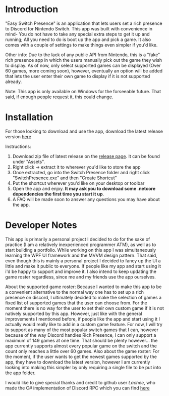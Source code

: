 # Introduction
"Easy Switch Presence" is an application that lets users set a rich presence to Discord for Nintendo Switch. This app was built with convenience in mind- You do not have to take any special extra steps to get it up and running; All you need to do is boot up the app and pick a game. It also comes with a couple of settings to make things even simpler if you'd like.

Other info: Due to the lack of any public API from Nintendo, this is a "fake" rich presence app in which the users manually pick out the game they wish to display. As of now, only select supported games can be displayed (Over 60 games, more coming soon), however, eventually an option will be added that lets the user enter their own game to display if it is not supported already. 

Note: This app is only available on Windows for the forseeable future. That said, if enough people request it, this could change.

# Installation
For those looking to download and use the app, download the latest release version [here](https://github.com/Natalis-Git/Easy-Switch-Presence/releases/)

Instructions:
1. Download zip file of latest release on the [release page](https://github.com/Natalis-Git/Easy-Switch-Presence/releases/). It can be found under "Assets".
2. Right click -> extract it to wherever you'd like to store the app
3. Once extracted, go into the Switch Presence folder and right click "SwitchPresence.exe" and then "Create Shortcut"
4. Put the shortcut wherever you'd like on your desktop or toolbar
5. Open the app and enjoy. **It may ask you to download some .netcore dependencies the first time you start it up**.
6. A FAQ will be made soon to answer any questions you may have about the app.


# Developer Notes

This app is primarily a personal project I decided to do for the sake of practice (I am a relatively inexperienced programmer ATM), as well as to start building a portfolio. While working on this app I was simultaneously learning the WPF UI framework and the MVVM design pattern. That said, even though this is mainly a personal project I decided to fancy up the UI a little and make it public to everyone. If people like my app and start using it i'd be happy to support and improve it. I also intend to keep updating the game roster regardless, since me and my friends use the app ourselves.

About the supported game roster: Because I wanted to make this app to be a convenient alternative to the normal way one has to set up a rich presence on discord, I ultimately decided to make the selection of games a fixed list of supported games that the user can choose from. For the moment there is no way for the user to set their own custom game if it is not natively supported by this app. However, just like with the general improvements I mentioned before, if people like the app and start using it I actually would really like to add in a custom game feature. For now, I will try to support as many of the most popular switch games that I can, however because of the way Discord handles Rich Presence, I can only support a maximum of 149 games at one time. That should be plenty however... the app currently supports almost every popular game on the switch and the count only reaches a little over 60 games. Also about the game roster: For the moment, if the user wants to get the newest games supported by the app, they have to download the latest version, however I am currently looking into making this simpler by only requiring a single file to be put into the app folder.

I would like to give special thanks and credit to github user *Lachee*, who made the C# implementation of Discord RPC which you can find [here](https://github.com/Lachee/discord-rpc-csharp)
